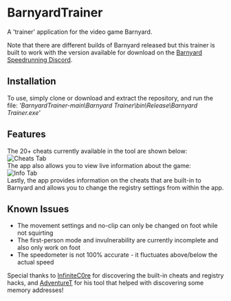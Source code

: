 # BarnyardTrainer
A 'trainer' application for the video game Barnyard.

Note that there are different builds of Barnyard released but this trainer is built to work with the version available for download on the [Barnyard Speedrunning Discord](https://discord.gg/4WD8sF28RU).

## Installation
To use, simply clone or download and extract the repository, and run the file: _'BarnyardTrainer-main\Barnyard Trainer\bin\Release\Barnyard Trainer.exe'_

## Features
The 20+ cheats currently available in the tool are shown below:  
![Cheats Tab](https://github.com/user-attachments/assets/bf8a6824-c7f5-4ed4-b8af-f44ab52b3f79)  
The app also allows you to view live information about the game:  
![Info Tab](https://github.com/user-attachments/assets/92024848-896f-4bc8-96b4-6210c551b417)  
Lastly, the app provides information on the cheats that are built-in to Barnyard and allows you to change the registry settings from within the app.


## Known Issues
+ The movement settings and no-clip can only be changed on foot while not squirting
+ The first-person mode and invulnerability are currently incomplete and also only work on foot
+ The speedometer is not 100% accurate - it fluctuates above/below the actual speed

Special thanks to [InfiniteC0re](https://github.com/InfiniteC0re) for discovering the built-in cheats and registry hacks, and [AdventureT](https://github.com/AdventureT) for his tool that helped with discovering some memory addresses!
